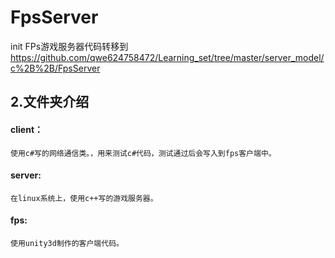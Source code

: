 # FpsServer
init
FPs游戏服务器代码转移到
https://github.com/qwe624758472/Learning_set/tree/master/server_model/c%2B%2B/FpsServer



## 2.文件夹介绍
#### client：
    使用c#写的网络通信类。，用来测试c#代码，测试通过后会写入到fps客户端中。


#### server:
    在linux系统上，使用c++写的游戏服务器。


#### fps:
    使用unity3d制作的客户端代码。
